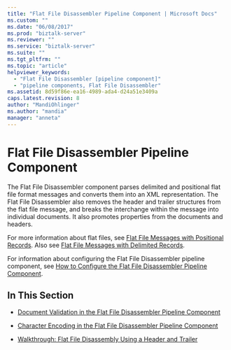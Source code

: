 ```yaml
---
title: "Flat File Disassembler Pipeline Component | Microsoft Docs"
ms.custom: ""
ms.date: "06/08/2017"
ms.prod: "biztalk-server"
ms.reviewer: ""
ms.service: "biztalk-server"
ms.suite: ""
ms.tgt_pltfrm: ""
ms.topic: "article"
helpviewer_keywords: 
  - "Flat File Disassembler [pipeline component]"
  - "pipeline components, Flat File Disassembler"
ms.assetid: 8d59f86e-ea16-4989-ada4-d24a51e3409a
caps.latest.revision: 8
author: "MandiOhlinger"
ms.author: "mandia"
manager: "anneta"
---
```

# Flat File Disassembler Pipeline Component
The Flat File Disassembler component parses delimited and positional flat file format messages and converts them into an XML representation. The Flat File Disassembler also removes the header and trailer structures from the flat file message, and breaks the interchange within the message into individual documents. It also promotes properties from the documents and headers.  
  
 For more information about flat files, see [Flat File Messages with Positional Records](../core/flat-file-messages-with-positional-records.md). Also see [Flat File Messages with Delimited Records](../core/flat-file-messages-with-delimited-records.md).  
  
 For information about configuring the Flat File Disassembler pipeline component, see [How to Configure the Flat File Disassembler Pipeline Component](../core/how-to-configure-the-flat-file-disassembler-pipeline-component.md).  
  
## In This Section  
  
-   [Document Validation in the Flat File Disassembler Pipeline Component](../core/document-validation-in-the-flat-file-disassembler-pipeline-component.md)  
  
-   [Character Encoding in the Flat File Disassembler Pipeline Component](../core/character-encoding-in-the-flat-file-disassembler-pipeline-component.md)  
  
-   [Walkthrough: Flat File Disassembly Using a Header and Trailer](../core/walkthrough-flat-file-disassembly-using-a-header-and-trailer.md)